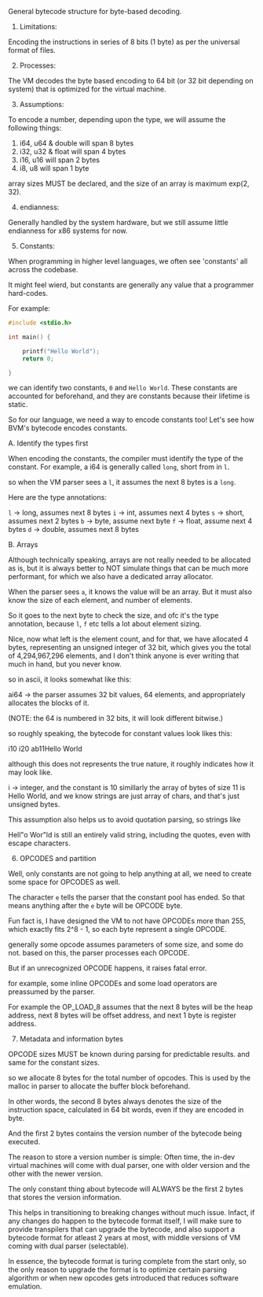 General bytecode structure for byte-based decoding.

1. Limitations:

Encoding the instructions in series of 8 bits (1 byte) as per the universal format
of files.

2. Processes:

The VM decodes the byte based encoding to 64 bit (or 32 bit depending on system) that
is optimized for the virtual machine.

3. Assumptions:

To encode a number, depending upon the type, we will assume the following things:

1. i64, u64 & double will span 8 bytes
2. i32, u32 & float will span 4 bytes
3. i16, u16 will span 2 bytes
4. i8, u8 will span 1 byte

array sizes MUST be declared, and the size of an array is maximum exp(2, 32).

4. endianness:

Generally handled by the system hardware, but we still assume little endianness
for x86 systems for now.

5. Constants:

When programming in higher level languages, we often see 'constants' all across the
codebase.

It might feel wierd, but constants are generally any value that a programmer hard-codes.

For example:

```c
#include <stdio.h>

int main() {

    printf("Hello World");
    return 0;

}
```

we can identify two constants, `0` and `Hello World`. These constants are accounted
for beforehand, and they are constants because their lifetime is static.

So for our language, we need a way to encode constants too! Let's see how BVM's bytecode
encodes constants.

A. Identify the types first

When encoding the constants, the compiler must identify the type of the constant.
For example, a i64 is generally called `long`, short from in `l`.

so when the VM parser sees a `l`, it assumes the next 8 bytes is a `long`.

Here are the type annotations:

`l` -> long, assumes next 8 bytes
`i` -> int, assumes next 4 bytes
`s` -> short, assumes next 2 bytes
`b` -> byte, assume next byte
`f` -> float, assume next 4 bytes
`d` -> double, assumes next 8 bytes

B. Arrays

Although technically speaking, arrays are not really needed to be allocated as is,
but it is always better to NOT simulate things that can be much more performant,
for which we also have a dedicated array allocator.

When the parser sees `a`, it knows the value will be an array. But it must also
know the size of each element, and number of elements.

So it goes to the next byte to check the size, and ofc it's the type annotation,
because `l`, `f` etc tells a lot about element sizing.

Nice, now what left is the element count, and for that, we have allocated
4 bytes, representing an unsigned integer of 32 bit, which gives you the total
of 4,294,967,296 elements, and I don't think anyone is ever writing that much
in hand, but you never know.

so in ascii, it looks somewhat like this:

ai64 -> the parser assumes 32 bit values, 64 elements, and appropriately allocates
the blocks of it.

(NOTE: the 64 is numbered in 32 bits, it will look different bitwise.)

so roughly speaking, the bytecode for constant values look likes this:

i10
i20
ab11Hello World

although this does not represents the true nature, it roughly indicates how
it may look like.

i -> integer, and the constant is 10
simillarly the array of bytes of size 11 is Hello World, and we know strings
are just array of chars, and that's just unsigned bytes.

This assumption also helps us to avoid quotation parsing, so strings like

Hell"o Wor"ld is still an entirely valid string, including the quotes, even
with escape characters.

6. OPCODES and partition

Well, only constants are not going to help anything at all, we need to create
some space for OPCODES as well.

The character `e` tells the parser that the constant pool has ended. So that
means anything after the `e` byte will be OPCODE byte.

Fun fact is, I have designed the VM to not have OPCODEs more than 255, which
exactly fits 2^8 - 1, so each byte represent a single OPCODE.

generally some opcode assumes parameters of some size, and some do not.
based on this, the parser processes each OPCODE.

But if an unrecognized OPCODE happens, it raises fatal error.

for example, some inline OPCODEs and some load operators are preassumed
by the parser.

For example the OP_LOAD_8 assumes that the next 8 bytes will be the heap address,
next 8 bytes will be offset address, and next 1 byte is register address.

7. Metadata and information bytes

OPCODE sizes MUST be known during parsing for predictable results.
and same for the constant sizes.

so we allocate 8 bytes for the total number of opcodes. This is
used by the malloc in parser to allocate the buffer block beforehand.

In other words, the second 8 bytes always denotes the size of the
instruction space, calculated in 64 bit words, even if they are
encoded in byte.

And the first 2 bytes contains the version number of the bytecode
being executed.

The reason to store a version number is simple: Often time, the in-dev
virtual machines will come with dual parser, one with older version
and the other with the newer version.

The only constant thing about bytecode will ALWAYS be the first 2 bytes
that stores the version information.

This helps in transitioning to breaking changes without much issue.
Infact, if any changes do happen to the bytecode format itself, I will
make sure to provide transpilers that can upgrade the bytecode,
and also support a bytecode format for atleast 2 years at most, with
middle versions of VM coming with dual parser (selectable).

In essence, the bytecode format is turing complete from the start only,
so the only reason to upgrade the format is to optimize certain parsing
algorithm or when new opcodes gets introduced that reduces software emulation.